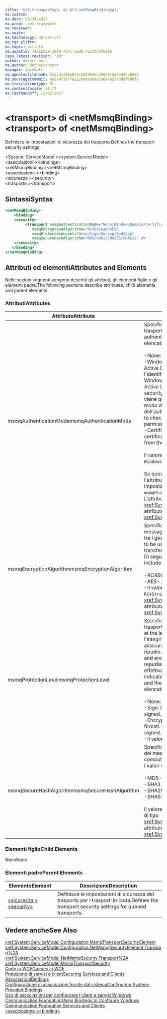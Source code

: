 ```yaml
---
title: '&lt;transport&gt; di &lt;netMsmqBinding&gt;'
ms.custom: 
ms.date: 03/30/2017
ms.prod: .net-framework
ms.reviewer: 
ms.suite: 
ms.technology: dotnet-clr
ms.tgt_pltfrm: 
ms.topic: article
ms.assetid: 72e1b338-39f0-4af1-a5d9-7a2fb79f6a0b
caps.latest.revision: "10"
author: dotnet-bot
ms.author: dotnetcontent
manager: wpickett
ms.openlocfilehash: 51dcdc268a012cb8298dbc380c9c5d33a9db8d02
ms.sourcegitcommit: ce279f2d7fe2220e6ea0a25a8a7a5370ddf8d9f0
ms.translationtype: MT
ms.contentlocale: it-IT
ms.lasthandoff: 12/02/2017
---
```

# <a name="lttransportgt-of-ltnetmsmqbindinggt"></a><span data-ttu-id="04342-102">&lt;transport&gt; di &lt;netMsmqBinding&gt;</span><span class="sxs-lookup"><span data-stu-id="04342-102">&lt;transport&gt; of &lt;netMsmqBinding&gt;</span></span>
<span data-ttu-id="04342-103">Definisce le impostazioni di sicurezza del trasporto.</span><span class="sxs-lookup"><span data-stu-id="04342-103">Defines the transport security settings.</span></span>  
  
 <span data-ttu-id="04342-104">\<System. ServiceModel ></span><span class="sxs-lookup"><span data-stu-id="04342-104">\<system.ServiceModel></span></span>  
<span data-ttu-id="04342-105">\<associazioni ></span><span class="sxs-lookup"><span data-stu-id="04342-105">\<bindings></span></span>  
<span data-ttu-id="04342-106">\<netMsmqBinding ></span><span class="sxs-lookup"><span data-stu-id="04342-106">\<netMsmqBinding></span></span>  
<span data-ttu-id="04342-107">\<associazione ></span><span class="sxs-lookup"><span data-stu-id="04342-107">\<binding></span></span>  
<span data-ttu-id="04342-108">\<sicurezza ></span><span class="sxs-lookup"><span data-stu-id="04342-108">\<security></span></span>  
<span data-ttu-id="04342-109">\<trasporto ></span><span class="sxs-lookup"><span data-stu-id="04342-109">\<transport></span></span>  
  
## <a name="syntax"></a><span data-ttu-id="04342-110">Sintassi</span><span class="sxs-lookup"><span data-stu-id="04342-110">Syntax</span></span>  
  
```xml  
<netMsmqBinding>  
    <binding>  
    <security>  
         <transport msmqAuthenticationMode="None/WindowsDomain/Certificate"  
            msmqEncryptionAlgorithm="RC4Stream/AES"  
            msmqProtectionLevel="None/Sign/EncryptAndSign"  
            msmqSecureHashAlgorithm="MD5/SHA1/SHA256/SHA512" />  
    </security>  
   </binding>  
</netMsmqBinding>  
```  
  
## <a name="attributes-and-elements"></a><span data-ttu-id="04342-111">Attributi ed elementi</span><span class="sxs-lookup"><span data-stu-id="04342-111">Attributes and Elements</span></span>  
 <span data-ttu-id="04342-112">Nelle sezioni seguenti vengono descritti gli attributi, gli elementi figlio e gli elementi padre.</span><span class="sxs-lookup"><span data-stu-id="04342-112">The following sections describe attributes, child elements, and parent elements.</span></span>  
  
### <a name="attributes"></a><span data-ttu-id="04342-113">Attributi</span><span class="sxs-lookup"><span data-stu-id="04342-113">Attributes</span></span>  
  
|<span data-ttu-id="04342-114">Attributo</span><span class="sxs-lookup"><span data-stu-id="04342-114">Attribute</span></span>|<span data-ttu-id="04342-115">Descrizione</span><span class="sxs-lookup"><span data-stu-id="04342-115">Description</span></span>|  
|---------------|-----------------|  
|<span data-ttu-id="04342-116">msmqAuthenticationMode</span><span class="sxs-lookup"><span data-stu-id="04342-116">msmqAuthenticationMode</span></span>|<span data-ttu-id="04342-117">Specifica come deve essere autenticato il messaggio dal trasporto MSMQ.</span><span class="sxs-lookup"><span data-stu-id="04342-117">Specifies how the message must be authenticated by the MSMQ transport.</span></span> <span data-ttu-id="04342-118">Di seguito vengono elencati i valori validi:</span><span class="sxs-lookup"><span data-stu-id="04342-118">Valid values include the following:</span></span><br /><br /> <span data-ttu-id="04342-119">-None: Nessuna autenticazione.</span><span class="sxs-lookup"><span data-stu-id="04342-119">-   None: No authentication.</span></span><br /><span data-ttu-id="04342-120">-WindowsDomain: Il meccanismo di autenticazione Usa Active Directory per recuperare il certificato x. 509 per l'identificatore di sicurezza associata al messaggio.</span><span class="sxs-lookup"><span data-stu-id="04342-120">-   WindowsDomain: The authentication mechanism uses Active Directory to retrieve the X.509 certificate for the security identifier associated with the message.</span></span> <span data-ttu-id="04342-121">Questo viene quindi utilizzo per controllare l'ACL della coda in modo da garantire che l'utente disponga dell'autorizzazione per scrivere sulla coda.</span><span class="sxs-lookup"><span data-stu-id="04342-121">This is then used to check the ACL of the queue to ensure the user has write permission for the queue.</span></span><br /><span data-ttu-id="04342-122">-Certificate: Il canale recupera il certificato dall'archivio certificati.</span><span class="sxs-lookup"><span data-stu-id="04342-122">-   Certificate: The channel retrieves the certificate from the certificate store.</span></span><br /><br /> <span data-ttu-id="04342-123">Il valore predefinito è `WindowsDomain`.</span><span class="sxs-lookup"><span data-stu-id="04342-123">The default is `WindowsDomain`.</span></span><br /><br /> <span data-ttu-id="04342-124">Se questo attributo viene impostato su `None`, anche l'attributo dell'attributo `msmqProtectionLevel` deve essere impostato su `None`.</span><span class="sxs-lookup"><span data-stu-id="04342-124">If this attribute is set to `None`, the `msmqProtectionLevel` attribute must also be set to `None`.</span></span> <span data-ttu-id="04342-125">L'attributo è di tipo <xref:System.ServiceModel.MsmqAuthenticationMode>.</span><span class="sxs-lookup"><span data-stu-id="04342-125">This attribute is of type <xref:System.ServiceModel.MsmqAuthenticationMode></span></span>|  
|<span data-ttu-id="04342-126">msmqEncryptionAlgorithm</span><span class="sxs-lookup"><span data-stu-id="04342-126">msmqEncryptionAlgorithm</span></span>|<span data-ttu-id="04342-127">Specifica l'algoritmo da usare per la crittografia del messaggio in transito durante il trasferimento dei messaggi tra i gestori della coda dei messaggi.</span><span class="sxs-lookup"><span data-stu-id="04342-127">Specifies the algorithm to be used for message encryption on the wire when transferring messages between message queue managers.</span></span> <span data-ttu-id="04342-128">Di seguito vengono elencati i valori validi:</span><span class="sxs-lookup"><span data-stu-id="04342-128">Valid values include the following:</span></span><br /><br /> <span data-ttu-id="04342-129">-RC4Stream</span><span class="sxs-lookup"><span data-stu-id="04342-129">-   RC4Stream</span></span><br /><span data-ttu-id="04342-130">-AES</span><span class="sxs-lookup"><span data-stu-id="04342-130">-   AES</span></span><br /><span data-ttu-id="04342-131">-Il valore predefinito è `RC4Stream`.</span><span class="sxs-lookup"><span data-stu-id="04342-131">-   The default value is `RC4Stream`.</span></span> <span data-ttu-id="04342-132">L'attributo è di tipo <xref:System.ServiceModel.MsmqEncryptionAlgorithm>.</span><span class="sxs-lookup"><span data-stu-id="04342-132">This attribute is of type <xref:System.ServiceModel.MsmqEncryptionAlgorithm>.</span></span>|  
|<span data-ttu-id="04342-133">msmqProtectionLevel</span><span class="sxs-lookup"><span data-stu-id="04342-133">msmqProtectionLevel</span></span>|<span data-ttu-id="04342-134">Specifica il metodo di sicurezza dei messaggi al livello del trasporto MSMQ.</span><span class="sxs-lookup"><span data-stu-id="04342-134">Specifies the way messages are secured at the level of the MSMQ transport.</span></span> <span data-ttu-id="04342-135">La crittografia assicura l'integrità del messaggio, mentre la firma e la crittografa assicurano l'integrità del messaggio e il non ripudio.</span><span class="sxs-lookup"><span data-stu-id="04342-135">Encryption ensures message integrity, while sign and encrypt ensures both message integrity and non-repudiation.</span></span> <span data-ttu-id="04342-136">Ciò significa che il messaggio proviene effettivamente dal mittente e il mittente è quello indicato.</span><span class="sxs-lookup"><span data-stu-id="04342-136">That is, the message indeed came from the sender and the sender is who he says he is.</span></span> <span data-ttu-id="04342-137">Di seguito vengono elencati i valori validi:</span><span class="sxs-lookup"><span data-stu-id="04342-137">Valid values include the following:</span></span><br /><br /> <span data-ttu-id="04342-138">-None: Nessuna protezione.</span><span class="sxs-lookup"><span data-stu-id="04342-138">-   None: No protection.</span></span><br /><span data-ttu-id="04342-139">-Sign: I messaggi vengono firmati.</span><span class="sxs-lookup"><span data-stu-id="04342-139">-   Sign: Messages are signed.</span></span><br /><span data-ttu-id="04342-140">-EncryptAndSign: I messaggi vengono crittografati e firmati.</span><span class="sxs-lookup"><span data-stu-id="04342-140">-   EncryptAndSign: Messages are encrypted and signed.</span></span><br /><span data-ttu-id="04342-141">-Il valore predefinito è `Sign`.</span><span class="sxs-lookup"><span data-stu-id="04342-141">-   The default is `Sign`.</span></span>|  
|<span data-ttu-id="04342-142">msmqSecureHashAlgorithm</span><span class="sxs-lookup"><span data-stu-id="04342-142">msmqSecureHashAlgorithm</span></span>|<span data-ttu-id="04342-143">Specifica l'algoritmo hash da usare per il calcolo del digest del messaggio.</span><span class="sxs-lookup"><span data-stu-id="04342-143">Specifies the hash algorithm to be used for computing the message digest.</span></span> <span data-ttu-id="04342-144">Di seguito vengono elencati i valori validi:</span><span class="sxs-lookup"><span data-stu-id="04342-144">Valid values include the following:</span></span><br /><br /> <span data-ttu-id="04342-145">-MD5</span><span class="sxs-lookup"><span data-stu-id="04342-145">-   MD5</span></span><br /><span data-ttu-id="04342-146">-SHA1</span><span class="sxs-lookup"><span data-stu-id="04342-146">-   SHA1</span></span><br /><span data-ttu-id="04342-147">-SHA256</span><span class="sxs-lookup"><span data-stu-id="04342-147">-   SHA256</span></span><br /><span data-ttu-id="04342-148">-SHA512</span><span class="sxs-lookup"><span data-stu-id="04342-148">-   SHA512</span></span><br /><br /> <span data-ttu-id="04342-149">Il valore predefinito è `SHA1`.</span><span class="sxs-lookup"><span data-stu-id="04342-149">The default is `SHA1`.</span></span> <span data-ttu-id="04342-150">L'attributo è di tipo <xref:System.ServiceModel.MsmqSecureHashAlgorithm>.</span><span class="sxs-lookup"><span data-stu-id="04342-150">This attribute is of type <xref:System.ServiceModel.MsmqSecureHashAlgorithm>.</span></span>|  
  
### <a name="child-elements"></a><span data-ttu-id="04342-151">Elementi figlio</span><span class="sxs-lookup"><span data-stu-id="04342-151">Child Elements</span></span>  
 <span data-ttu-id="04342-152">None</span><span class="sxs-lookup"><span data-stu-id="04342-152">None</span></span>  
  
### <a name="parent-elements"></a><span data-ttu-id="04342-153">Elementi padre</span><span class="sxs-lookup"><span data-stu-id="04342-153">Parent Elements</span></span>  
  
|<span data-ttu-id="04342-154">Elemento</span><span class="sxs-lookup"><span data-stu-id="04342-154">Element</span></span>|<span data-ttu-id="04342-155">Descrizione</span><span class="sxs-lookup"><span data-stu-id="04342-155">Description</span></span>|  
|-------------|-----------------|  
|[<span data-ttu-id="04342-156">\<sicurezza ></span><span class="sxs-lookup"><span data-stu-id="04342-156">\<security></span></span>](../../../../../docs/framework/configure-apps/file-schema/wcf/security-of-netmsmqbinding.md)|<span data-ttu-id="04342-157">Definisce le impostazioni di sicurezza del trasporto per i trasporti in coda.</span><span class="sxs-lookup"><span data-stu-id="04342-157">Defines the transport security settings for queued transports.</span></span>|  
  
## <a name="see-also"></a><span data-ttu-id="04342-158">Vedere anche</span><span class="sxs-lookup"><span data-stu-id="04342-158">See Also</span></span>  
 <xref:System.ServiceModel.Configuration.MsmqTransportSecurityElement>  
 <xref:System.ServiceModel.Configuration.NetMsmqSecurityElement.Transport%2A>  
 <xref:System.ServiceModel.NetMsmqSecurity.Transport%2A>  
 <xref:System.ServiceModel.MsmqTransportSecurity>  
 [<span data-ttu-id="04342-159">Code in WCF</span><span class="sxs-lookup"><span data-stu-id="04342-159">Queues in WCF</span></span>](../../../../../docs/framework/wcf/feature-details/queues-in-wcf.md)  
 [<span data-ttu-id="04342-160">Protezione di servizi e client</span><span class="sxs-lookup"><span data-stu-id="04342-160">Securing Services and Clients</span></span>](../../../../../docs/framework/wcf/feature-details/securing-services-and-clients.md)  
 [<span data-ttu-id="04342-161">Associazioni</span><span class="sxs-lookup"><span data-stu-id="04342-161">Bindings</span></span>](../../../../../docs/framework/wcf/bindings.md)  
 [<span data-ttu-id="04342-162">Configurazione di associazioni fornite dal sistema</span><span class="sxs-lookup"><span data-stu-id="04342-162">Configuring System-Provided Bindings</span></span>](../../../../../docs/framework/wcf/feature-details/configuring-system-provided-bindings.md)  
 [<span data-ttu-id="04342-163">Uso di associazioni per configurare i client e servizi Windows Communication Foundation</span><span class="sxs-lookup"><span data-stu-id="04342-163">Using Bindings to Configure Windows Communication Foundation Services and Clients</span></span>](http://msdn.microsoft.com/en-us/bd8b277b-932f-472f-a42a-b02bb5257dfb)  
 [<span data-ttu-id="04342-164">\<associazione ></span><span class="sxs-lookup"><span data-stu-id="04342-164">\<binding></span></span>](../../../../../docs/framework/misc/binding.md)
